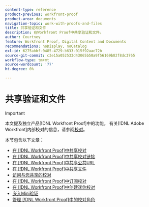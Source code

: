 ```yaml
---
content-type: reference
product-previous: workfront-proof
product-area: documents
navigation-topic: work-with-proofs-and-files
title: 共享验证和文件
description: 在Workfront Proof中共享验证和文件。
author: Courtney
feature: Workfront Proof, Digital Content and Documents
recommendations: noDisplay, noCatalog
exl-id: 6275abbf-0485-4729-b633-015f92aac72b
source-git-commit: c3e15a052533d43065b50a9f56169b82f8dc3765
workflow-type: tm+mt
source-wordcount: '77'
ht-degree: 0%

---
```


# 共享验证和文件

>[!IMPORTANT]
>
>本文提及独立产品[!DNL Workfront Proof]中的功能。 有关[!DNL Adobe Workfront]内部校对的信息，请参阅[校对](../../../review-and-approve-work/proofing/proofing.md)。

本节包含以下文章：

* [在 [!DNL Workfront Proof]中共享校对](../../../workfront-proof/wp-work-proofsfiles/share-proofs-and-files/share-proof.md)
* [在 [!DNL Workfront Proof]中共享校对链接](../../../workfront-proof/wp-work-proofsfiles/share-proofs-and-files/share-proof-links.md)
* [在 [!DNL Workfront Proof]中共享公共URL](../../../workfront-proof/wp-work-proofsfiles/share-proofs-and-files/share-public-url.md)
* [在 [!DNL Workfront Proof]中共享文件](../../../workfront-proof/wp-work-proofsfiles/share-proofs-and-files/share-files.md)
* [访问与您共享的校对](../../../workfront-proof/wp-work-proofsfiles/share-proofs-and-files/access-proofs-shared-with-you.md)
* [在 [!DNL Workfront Proof]中订阅校对](../../../workfront-proof/wp-work-proofsfiles/share-proofs-and-files/subscribe-to-proof.md)
* [在 [!DNL Workfront Proof]中创建迷你校对](../../../workfront-proof/wp-work-proofsfiles/share-proofs-and-files/create-mini-proof.md)
* [嵌入Mini验证](../../../workfront-proof/wp-work-proofsfiles/share-proofs-and-files/embed-mini-proof.md)
* [管理 [!DNL Workfront Proof]中的校对角色](../../../workfront-proof/wp-work-proofsfiles/share-proofs-and-files/manage-proof-roles.md)
